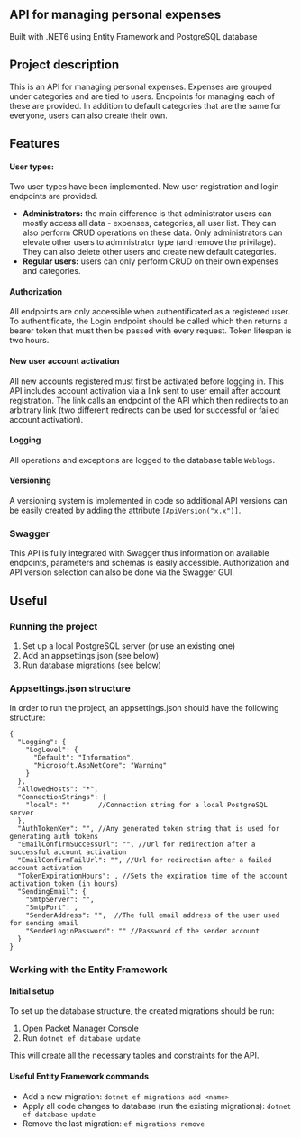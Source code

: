 ## API for managing personal expenses

Built with .NET6 using Entity Framework and PostgreSQL database

## Project description
This is an API for managing personal expenses. Expenses are grouped under categories and are tied to users. Endpoints for managing each of these are provided. In addition to default categories that are the same for everyone, users can also create their own.

## Features
#### User types:
Two user types have been implemented. New user registration and login endpoints are provided.
- **Administrators:** the main difference is that administrator users can mostly access all data - expenses, categories, all user list. They can also perform CRUD operations on these data. Only administrators can elevate other users to administrator type (and remove the privilage). They can also delete other users and create new default categories.
- **Regular users:** users can only perform CRUD on their own expenses and categories.
#### Authorization
All endpoints are only accessible when authentificated as a registered user. To authentificate, the Login endpoint should be called which then returns a bearer token that must then be passed with every request. Token lifespan is two hours.

#### New user account activation
All new accounts registered must first be activated before logging in. This API includes account activation via a link sent to user email after account registration. The link calls an endpoint of the API which then redirects to an arbitrary link (two different redirects can be used for successful or failed account activation).

#### Logging
All operations and exceptions are logged to the database table `Weblogs`.

#### Versioning
A versioning system is implemented in code so additional API versions can be easily created by adding the attribute `[ApiVersion("x.x")]`.

### Swagger
This API is fully integrated with Swagger thus information on available endpoints, parameters and schemas is easily accessible. Authorization and API version selection can also be done via the Swagger GUI.

## Useful
### Running the project
1. Set up a local PostgreSQL server (or use an existing one)
2. Add an appsettings.json (see below)
3. Run database migrations (see below)

### Appsettings.json structure
In order to run the project, an appsettings.json should have the following structure:
```
{
  "Logging": {
    "LogLevel": {
      "Default": "Information",
      "Microsoft.AspNetCore": "Warning"
    }
  },
  "AllowedHosts": "*",
  "ConnectionStrings": {
    "local": ""       //Connection string for a local PostgreSQL server
  },
  "AuthTokenKey": "", //Any generated token string that is used for generating auth tokens
  "EmailConfirmSuccessUrl": "", //Url for redirection after a successful account activation
  "EmailConfirmFailUrl": "", //Url for redirection after a failed account activation
  "TokenExpirationHours": , //Sets the expiration time of the account activation token (in hours)
  "SendingEmail": {
    "SmtpServer": "",
    "SmtpPort": ,
    "SenderAddress": "",  //The full email address of the user used for sending email
    "SenderLoginPassword": "" //Password of the sender account
  }
}
```
 ### Working with the Entity Framework
 #### Initial setup
 To set up the database structure, the created migrations should be run:
 1. Open Packet Manager Console
 2. Run `dotnet ef database update`

This will create all the necessary tables and constraints for the API.

#### Useful Entity Framework commands
- Add a new migration: `dotnet ef migrations add <name>`
- Apply all code changes to database (run the existing migrations): `dotnet ef database update`
- Remove the last migration: `ef migrations remove`
 
 
 
